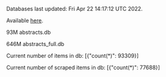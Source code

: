 Databases last updated: Fri Apr 22 14:17:12 UTC 2022. 

Available [here](https://github.com/cbeauhilton/ash-db/releases).


93M	abstracts.db

646M	abstracts_full.db

Current number of items in db:
[{"count(*)": 93309}]

Current number of scraped items in db:
[{"count(*)": 77688}]
